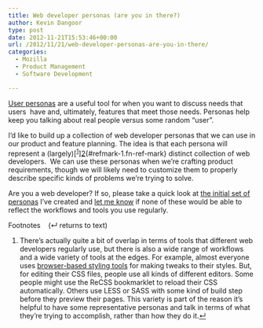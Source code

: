 ```yaml
---
title: Web developer personas (are you in there?)
author: Kevin Dangoor
type: post
date: 2012-11-21T15:53:46+00:00
url: /2012/11/21/web-developer-personas-are-you-in-there/
categories:
  - Mozilla
  - Product Management
  - Software Development

---
```

[User personas][1] are a useful tool for when you want to discuss needs that users  have and, ultimately, features that meet those needs. Personas help keep you talking about real people versus some random &#8220;user&#8221;.

I&#8217;d like to build up a collection of web developer personas that we can use in our product and feature planning. The idea is that each persona will represent a (largely)[<sup>[1]</sup>][2]{#refmark-1.fn-ref-mark} distinct collection of web developers.  We can use these personas when we&#8217;re crafting product requirements, though we will likely need to customize them to properly describe specific kinds of problems we&#8217;re trying to solve.

Are you a web developer? If so, please take a quick look at [the initial set of personas][3] I&#8217;ve created and [let me know][4] if none of these would be able to reflect the workflows and tools you use regularly.

<div id="footnote-list" style="display:inherit">
  <span id=fn-heading>Footnotes</span> &nbsp;&nbsp;&nbsp;(&crarr; returns to text)</p> 
  
  <ol>
    <li id="footnote-1" class="fn-text">
      There&#8217;s actually quite a bit of overlap in terms of tools that different web developers regularly use, but there is also a wide range of workflows and a wide variety of tools at the edges. For example, almost everyone uses <a href="https://developer.mozilla.org/en-US/docs/Tools/Page_Inspector">browser-based styling tools</a> for making tweaks to their styles. But, for editing their CSS files, people use all kinds of different editors. Some people might use the ReCSS bookmarklet to reload their CSS automatically. Others use LESS or SASS with some kind of build step before they preview their pages. This variety is part of the reason it&#8217;s helpful to have some representative personas and talk in terms of what they&#8217;re trying to accomplish, rather than how they do it.<a href="#refmark-1">&crarr;</a>
    </li>
  </ol>
</div>

 [1]: http://www.pragmaticmarketing.com/resources/The-Power-of-the-Persona
 [2]: #footnote-1
 [3]: https://wiki.mozilla.org/DeveloperExperience/Personas
 [4]: mailto:kdangoor@mozilla.com
